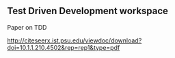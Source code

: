 ## Test Driven Development workspace 

Paper on TDD

http://citeseerx.ist.psu.edu/viewdoc/download?doi=10.1.1.210.4502&rep=rep1&type=pdf